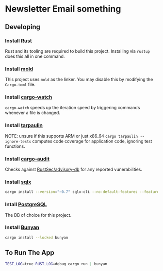 # Newsletter Email something

## Developing

### Install [Rust](https://www.rust-lang.org/tools/install)

Rust and its tooling are required to build this project. Installing via `rustup` does this all in one command.

### Install [mold](https://github.com/rui314/mold)

This project uses `mold` as the linker. You may disable this by modifying the `Cargo.toml` file.

### Install [cargo-watch](https://crates.io/crates/cargo-watch)

`cargo-watch` speeds up the iteration speed by triggering commands whenever a file is changed.

### Install [tarpaulin](https://github.com/xd009642/tarpaulin)

NOTE: unsure if this supports ARM or just x86_64
`cargo tarpaulin --ignore-tests` computes code coverage for application code, ignoring test functions.

### Install [cargo-audit](https://crates.io/crates/cargo-audit)

Checks against [RustSec/advisory-db](https://github.com/RustSec/advisory-db) for any reported vunerabilities.

### Install [sqlx](https://crates.io/crates/sqlx-cli/)

```sh
cargo install --version="~0.7" sqlx-cli --no-default-features --features rustls,postgres
```

### Intall [PostgreSQL](https://www.postgresql.org/)

The DB of choice for this project.

### Install [Bunyan](https://crates.io/crates/bunyan)

```sh
cargo install --locked bunyan
```

## To Run The App

```sh
TEST_LOG=true RUST_LOG=debug cargo run | bunyan
```
